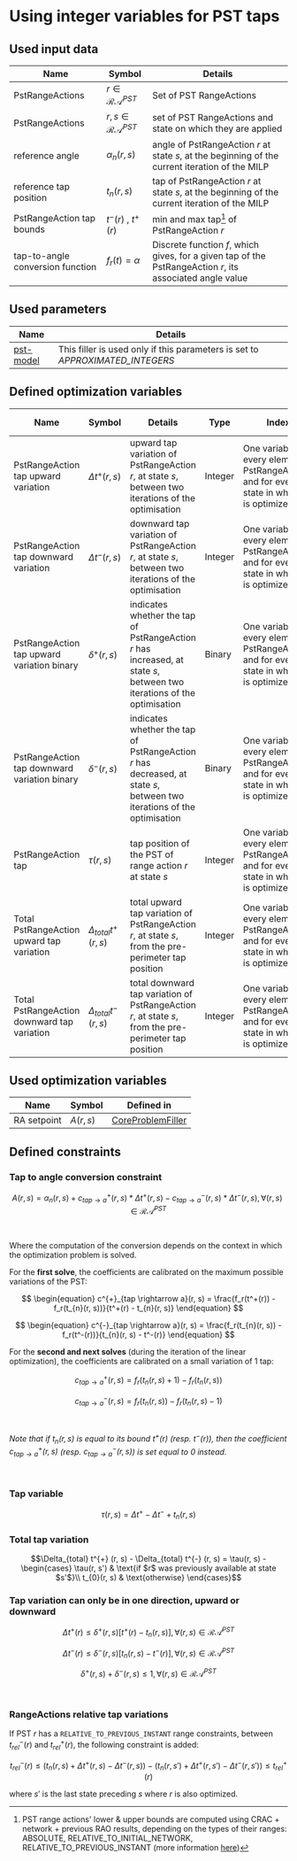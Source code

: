 # Using integer variables for PST taps

## Used input data

| Name                             | Symbol                        | Details                                                                                                   |
|----------------------------------|-------------------------------|-----------------------------------------------------------------------------------------------------------|
| PstRangeActions                  | $r \in \mathcal{RA}^{PST}$    | Set of PST RangeActions                                                                                   |
| PstRangeActions                  | $r,s \in \mathcal{RA}^{PST}$  | set of PST RangeActions and state on which they are applied                                               |
| reference angle                  | $\alpha _n(r, s)$             | angle of PstRangeAction $r$ at state $s$, at the beginning of the current iteration of the MILP           |
| reference tap position           | $t_{n}(r, s)$                 | tap of PstRangeAction $r$ at state $s$, at the beginning of the current iteration of the MILP             |
| PstRangeAction tap bounds        | $t^-(r) \: , \: t^+(r)$       | min and max tap[^1] of PstRangeAction $r$                                                                 |
| tap-to-angle conversion function | $f_r(t) = \alpha$             | Discrete function $f$, which gives, for a given tap of the PstRangeAction $r$, its associated angle value |

[^1]: PST range actions' lower & upper bounds are computed using CRAC + network + previous RAO results, depending on the
types of their ranges: ABSOLUTE, RELATIVE_TO_INITIAL_NETWORK, RELATIVE_TO_PREVIOUS_INSTANT (more
information [here](/input-data/crac/json.md#range-actions))

## Used parameters

| Name                                             | Details                                                                       |
|--------------------------------------------------|-------------------------------------------------------------------------------|
| [pst-model](/parameters.md#pst-model) | This filler is used only if this parameters is set to *APPROXIMATED_INTEGERS* |

## Defined optimization variables

| Name                                         | Symbol                        | Details                                                                                                                 | Type    | Index                                                                                         | Unit                      | Lower bound | Upper bound |
|----------------------------------------------|-------------------------------|-------------------------------------------------------------------------------------------------------------------------|---------|-----------------------------------------------------------------------------------------------|---------------------------|-------------|-------------|
| PstRangeAction tap upward variation          | $\Delta t^{+} (r, s)$         | upward tap variation of PstRangeAction $r$, at state $s$, between two iterations of the optimisation                    | Integer | One variable for every element of PstRangeActions and for evey state in which it is optimized | No unit (number of taps)  | 0           | $+\infty$   |
| PstRangeAction tap downward variation        | $\Delta t^{-} (r, s)$         | downward tap variation of PstRangeAction $r$, at state $s$, between two iterations of the optimisation                  | Integer | One variable for every element of PstRangeActions and for evey state in which it is optimized | No unit (number of taps)  | 0           | $+\infty$   |
| PstRangeAction tap upward variation binary   | $\delta ^{+} (r, s)$          | indicates whether the tap of PstRangeAction $r$ has increased, at state $s$, between two iterations of the optimisation | Binary  | One variable for every element of PstRangeActions and for evey state in which it is optimized | No unit                   | 0           | 1           |
| PstRangeAction tap downward variation binary | $\delta ^{-} (r, s)$          | indicates whether the tap of PstRangeAction $r$ has decreased, at state $s$, between two iterations of the optimisation | Binary  | One variable for every element of PstRangeActions and for evey state in which it is optimized | No unit                   | 0           | 1           |
| PstRangeAction tap                           | $\tau (r, s)$                 | tap position of the PST of range action $r$ at state $s$                                                                | Integer | One variable for every element of PstRangeActions and for evey state in which it is optimized | No unit                   | min PST tap | max PST tap |
| Total PstRangeAction upward tap variation    | $\Delta_{total} t^{+} (r, s)$ | total upward tap variation of PstRangeAction $r$, at state $s$, from the pre-perimeter tap position                     | Integer | One variable for every element of PstRangeActions and for evey state in which it is optimized | No unit (number of taps)  | 0           | $+\infty$   |
| Total PstRangeAction downward tap variation  | $\Delta_{total} t^{-} (r, s)$ | total downward tap variation of PstRangeAction $r$, at state $s$, from the pre-perimeter tap position                   | Integer | One variable for every element of PstRangeActions and for evey state in which it is optimized | No unit (number of taps)  | 0           | $+\infty$   |

## Used optimization variables

| Name        | Symbol | Defined in                                                                 |
|-------------|--------|----------------------------------------------------------------------------|
| RA setpoint | $A(r, s)$ | [CoreProblemFiller](core-problem-filler.md#defined-optimization-variables) |

## Defined constraints

### Tap to angle conversion constraint

$$
\begin{equation}
A(r, s) = \alpha_{n}(r, s) + c^{+}_{tap \rightarrow a}(r, s) * \Delta t^{+} (r, s) - 
c^{-}_{tap \rightarrow a}(r, s) * \Delta t^{-} (r, s)
, \forall (r,s) \in \mathcal{RA}^{PST}
\end{equation}
$$

<br>

Where the computation of the conversion depends on the context in which the optimization problem is solved.

For the **first solve**, the coefficients are calibrated on the maximum possible variations of the PST:

$$
\begin{equation}
c^{+}_{tap \rightarrow a}(r, s) = \frac{f_r(t^+(r)) - f_r(t_{n}(r, s))}{t^+(r) - t_{n}(r, s)}
\end{equation}
$$

$$
\begin{equation}
c^{-}_{tap \rightarrow a}(r, s) = \frac{f_r(t_{n}(r, s)) - f_r(t^-(r))}{t_{n}(r, s) - t^-(r)}
\end{equation}
$$

For the **second and next solves** (during the iteration of the linear optimization), the coefficients are calibrated on
a small variation of 1 tap:

$$
\begin{equation}
c^{+}_{tap \rightarrow a}(r, s) = f_r(t_{n}(r, s) + 1) - f_r(t_{n}(r, s))
\end{equation}
$$

$$
\begin{equation}
c^{-}_{tap \rightarrow a}(r, s) = f_r(t_{n}(r, s)) - f_r(t_{n}(r, s) - 1)
\end{equation}
$$

<br>

*Note that if $t_n(r, s)$ is equal to its bound $t^+(r)$ (resp. $t^-(r)$), then the coefficient
$c^{+}_{tap \rightarrow a}(r, s)$ (resp. $c^{-}_{tap \rightarrow a}(r, s)$) is set equal to 0 instead.*

<br>

### Tap variable

$$\tau(r, s) = \Delta t^{+} - \Delta t^{-} + t_{n}(r, s)$$

### Total tap variation

$$\Delta_{total} t^{+} (r, s) - \Delta_{total} t^{-} (r, s) = \tau(r, s) -
\begin{cases}
    \tau(r, s') & \text{if $r$ was previously available at state $s'$}\\
    t_{0}(r, s) & \text{otherwise}
\end{cases}$$

### Tap variation can only be in one direction, upward or downward

$$
\begin{equation}
\Delta t^{+} (r) \leq \delta ^{+} (r, s) [t^+(r) - t_{n}(r, s)] , \forall (r, s) \in \mathcal{RA}^{PST}
\end{equation}
$$

$$
\begin{equation}
\Delta t^{-} (r) \leq \delta ^{-} (r, s) [t_{n}(r, s) - t^-(r)] , \forall (r, s) \in \mathcal{RA}^{PST}
\end{equation}
$$

$$
\begin{equation}
\delta ^{+} (r, s) + \delta ^{-} (r, s)  \leq 1 , \forall (r, s) \in \mathcal{RA}^{PST}
\end{equation}
$$

<br>

### RangeActions relative tap variations

If PST $r$ has a `RELATIVE_TO_PREVIOUS_INSTANT` range constraints, between $t^-_{rel}(r)$ and $t^+_{rel}(r)$, the
following constraint is added:  

$$
\begin{equation}
t^-_{rel}(r) \leq (t_{n}(r, s) + \Delta t^+(r, s) - \Delta t^-(r, s)) - (t_{n}(r, s') + \Delta t^+(r, s') - \Delta t^-(r, s')) \leq t^+_{rel}(r)
\end{equation}
$$

where $s'$ is the last state preceding $s$ where $r$ is also optimized.